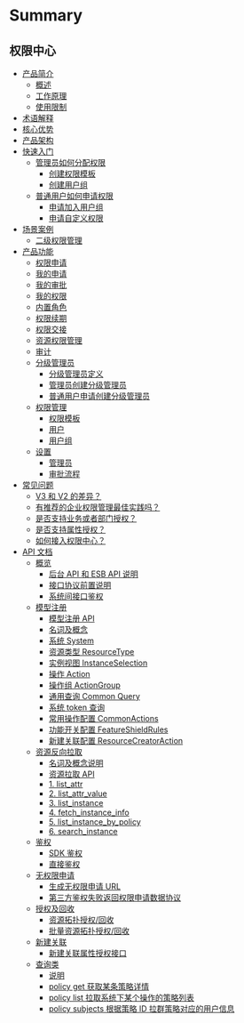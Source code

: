 
# Summary

## 权限中心
* [产品简介]()
    * [概述](产品白皮书/产品简介/README.md)
    * [工作原理](产品白皮书/产品简介/Principle.md)
    * [使用限制](产品白皮书/产品简介/UseLimit.md)
* [术语解释](产品白皮书/术语解释/Trem.md)
* [核心优势](产品白皮书/核心优势/Feature.md)
* [产品架构](产品白皮书/产品架构/Architecture.md)
* [快速入门]()
    * [管理员如何分配权限]()
        * [创建权限模板](产品白皮书/快速入门/CreatePremissionTemplates.md)
        * [创建用户组](产品白皮书/快速入门/CreateGroups.md)
    * [普通用户如何申请权限]()
        * [申请加入用户组](产品白皮书/快速入门/ApplyToGroups.md)
        * [申请自定义权限](产品白皮书/快速入门/ApplyToCustomPermissions.md)
* [场景案例]()
    * [二级权限管理](产品白皮书/场景案例/GradingManager.md)
* [产品功能]()
    * [权限申请](产品白皮书/产品功能/PermissionsApply.md)
    * [我的申请](产品白皮书/产品功能/MyApply.md)
    * [我的审批](产品白皮书/产品功能/MyApproval.md)
    * [我的权限](产品白皮书/产品功能/MyPermissions.md)
    * [内置角色](产品白皮书/产品功能/InnerRoles.md)
    * [权限续期](产品白皮书/产品功能/Renewal.md)
    * [权限交接](产品白皮书/产品功能/PermissionTransfer.md)
    * [资源权限管理](产品白皮书/产品功能/ResourcePermissionManage.md)
    * [审计](产品白皮书/产品功能/Audit.md)
    * [分级管理员]()
        * [分级管理员定义](产品白皮书/产品功能/GradingManager.md)
        * [管理员创建分级管理员](产品白皮书/产品功能/ManagerCreate.md)
        * [普通用户申请创建分级管理员](产品白皮书/产品功能/UserApply.md)
    * [权限管理]()
        * [权限模板](产品白皮书/产品功能/PermissionTemplates.md)
        * [用户](产品白皮书/产品功能/Users.md) 
        * [用户组](产品白皮书/产品功能/Groups.md)
    * [设置]()
        * [管理员](产品白皮书/产品功能/Manager.md)
        * [审批流程](产品白皮书/产品功能/Approval.md)
* [常见问题]()
    * [V3 和 V2 的差异？](产品白皮书/常见问题/Diffv2v3.md)
    * [有推荐的企业权限管理最佳实践吗？](产品白皮书/常见问题/Bestpractise.md)
    * [是否支持业务或者部门授权？](产品白皮书/常见问题/Orggrants.md)
    * [是否支持属性授权？](产品白皮书/常见问题/Attribute.md)
    * [如何接入权限中心？](产品白皮书/常见问题/SystemAccess.md)
* [API 文档]()
    * [概览]()
        * [后台 API 和 ESB API 说明](6.0/iam_dev_docs/Reference/API/01-Overview/01-BackendAPIvsESBAPI.md)
        * [接口协议前置说明](6.0/iam_dev_docs/Reference/API/01-Overview/02-APIBasicInfo.md)
        * [系统间接口鉴权](6.0/iam_dev_docs/Reference/API/01-Overview/03-APIAuth.md)
    * [模型注册]()
        * [模型注册 API](6.0/iam_dev_docs/Reference/API/02-Model/00-API.md)
        * [名词及概念](6.0/iam_dev_docs/Reference/API/02-Model/00-Concepts.md)
        * [系统 System](6.0/iam_dev_docs/Reference/API/02-Model/10-System.md)
        * [资源类型 ResourceType](6.0/iam_dev_docs/Reference/API/02-Model/11-ResourceType.md)
        * [实例视图 InstanceSelection](6.0/iam_dev_docs/Reference/API/02-Model/12-InstanceSelection.md)
        * [操作 Action](6.0/iam_dev_docs/Reference/API/02-Model/13-Action.md)
        * [操作组 ActionGroup](6.0/iam_dev_docs/Reference/API/02-Model/14-ActionGroup.md)
        * [通用查询 Common Query](6.0/iam_dev_docs/Reference/API/02-Model/15-CommonQuery.md)
        * [系统 token 查询](6.0/iam_dev_docs/Reference/API/02-Model/16-Token.md)
        * [常用操作配置 CommonActions](6.0/iam_dev_docs/Reference/API/02-Model/17-CommonActions.md)
        * [功能开关配置 FeatureShieldRules](6.0/iam_dev_docs/Reference/API/02-Model/18-FeatureShieldRules.md)
        * [新建关联配置 ResourceCreatorAction](6.0/iam_dev_docs/Reference/API/02-Model/19-ResourceCreatorAction.md)
    * [资源反向拉取]()
        * [名词及概念说明](6.0/iam_dev_docs/Reference/API/03-Callback/00-Concepts.md)
        * [资源拉取 API](6.0/iam_dev_docs/Reference/API/03-Callback/01-API.md)
        * [1. list_attr](6.0/iam_dev_docs/Reference/API/03-Callback/10-list_attr.md)
        * [2. list_attr_value](6.0/iam_dev_docs/Reference/API/03-Callback/11-list_attr_value.md)
        * [3. list_instance](6.0/iam_dev_docs/Reference/API/03-Callback/12-list_instance.md)
        * [4. fetch_instance_info](6.0/iam_dev_docs/Reference/API/03-Callback/13-fetch_instance_info.md)
        * [5. list_instance_by_policy](6.0/iam_dev_docs/Reference/API/03-Callback/14-list_instance_by_policy.md)
        * [6. search_instance](6.0/iam_dev_docs/Reference/API/03-Callback/15-search_instance.md)
    * [鉴权]()
        * [SDK 鉴权](6.0/iam_dev_docs/Reference/API/04-Auth/01-SDK.md)
        * [直接鉴权](6.0/iam_dev_docs/Reference/API/04-Auth/02-DirectAPI.md)
    * [无权限申请]()
        * [生成无权限申请 URL](6.0/iam_dev_docs/Reference/API/05-Application/01-GenerateURL.md)
        * [第三方鉴权失败返回权限申请数据协议](6.0/iam_dev_docs/Reference/API/05-Application/02-NoPermissionData.md)
    * [授权及回收]()
        * [资源拓扑授权/回收](6.0/iam_dev_docs/Reference/API/06-GrantRevoke/01-Topology.md)
        * [批量资源拓扑授权/回收](6.0/iam_dev_docs/Reference/API/06-GrantRevoke/02-BatchTopology.md)
    * [新建关联]()
        * [新建关联属性授权接口](6.0/iam_dev_docs/Reference/API/07-ResourceCreatorAction/01-Attribute.md)
    * [查询类]()
        * [说明](6.0/iam_dev_docs/Reference/API/08-Query/README.md)
        * [policy get 获取某条策略详情](6.0/iam_dev_docs/Reference/API/08-Query/01-PolicyGet.md)
        * [policy list 拉取系统下某个操作的策略列表](6.0/iam_dev_docs/Reference/API/08-Query/02-PolicyList.md)
        * [policy subjects 根据策略 ID 拉群策略对应的用户信息](6.0/iam_dev_docs/Reference/API/08-Query/03-PolicySubjects.md)
